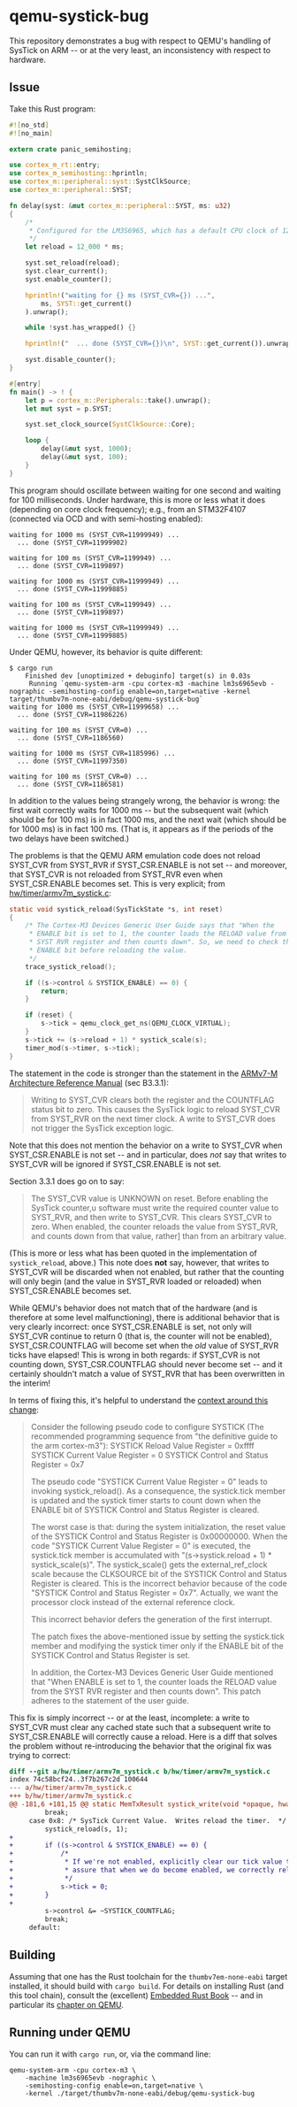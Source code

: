 # qemu-systick-bug

This repository demonstrates a bug with respect to QEMU's handling of
SysTick on ARM -- or at the very least, an inconsistency with respect to
hardware.

## Issue

Take this Rust program:

```rust
#![no_std]
#![no_main]

extern crate panic_semihosting;

use cortex_m_rt::entry;
use cortex_m_semihosting::hprintln;
use cortex_m::peripheral::syst::SystClkSource;
use cortex_m::peripheral::SYST;

fn delay(syst: &mut cortex_m::peripheral::SYST, ms: u32)
{
    /*
     * Configured for the LM3S6965, which has a default CPU clock of 12 Mhz
     */
    let reload = 12_000 * ms;

    syst.set_reload(reload);
    syst.clear_current();
    syst.enable_counter();

    hprintln!("waiting for {} ms (SYST_CVR={}) ...",
        ms, SYST::get_current()
    ).unwrap();

    while !syst.has_wrapped() {}

    hprintln!("  ... done (SYST_CVR={})\n", SYST::get_current()).unwrap();

    syst.disable_counter();
}

#[entry]
fn main() -> ! {
    let p = cortex_m::Peripherals::take().unwrap();
    let mut syst = p.SYST;

    syst.set_clock_source(SystClkSource::Core);

    loop {
        delay(&mut syst, 1000);
        delay(&mut syst, 100);
    }
}
```

This program should oscillate between waiting for one second and waiting
for 100 milliseconds.  Under hardware, this is more or less what it does
(depending on core clock frequency); e.g., from an STM32F4107 (connected via
OCD and with semi-hosting enabled):

```
waiting for 1000 ms (SYST_CVR=11999949) ...
  ... done (SYST_CVR=11999902)

waiting for 100 ms (SYST_CVR=1199949) ...
  ... done (SYST_CVR=1199897)

waiting for 1000 ms (SYST_CVR=11999949) ...
  ... done (SYST_CVR=11999885)

waiting for 100 ms (SYST_CVR=1199949) ...
  ... done (SYST_CVR=1199897)

waiting for 1000 ms (SYST_CVR=11999949) ...
  ... done (SYST_CVR=11999885)

```

Under QEMU, however, its behavior is quite different:

```
$ cargo run
    Finished dev [unoptimized + debuginfo] target(s) in 0.03s
     Running `qemu-system-arm -cpu cortex-m3 -machine lm3s6965evb -nographic -semihosting-config enable=on,target=native -kernel target/thumbv7m-none-eabi/debug/qemu-systick-bug`
waiting for 1000 ms (SYST_CVR=11999658) ...
  ... done (SYST_CVR=11986226)

waiting for 100 ms (SYST_CVR=0) ...
  ... done (SYST_CVR=1186560)

waiting for 1000 ms (SYST_CVR=1185996) ...
  ... done (SYST_CVR=11997350)

waiting for 100 ms (SYST_CVR=0) ...
  ... done (SYST_CVR=1186581)
```

In addition to the values being strangely wrong, the behavior is wrong:
the first wait correctly waits for 1000 ms -- but the subsequent wait
(which should be for 100 ms) is in fact 1000 ms, and the next wait (which
should be for 1000 ms) is in fact 100 ms.  (That is, it appears as if
the periods of the two delays have been switched.)

The problems is that the QEMU ARM emulation code does not reload SYST_CVR from
SYST_RVR if SYST_CSR.ENABLE is not set -- and moreover, that SYST_CVR is
not reloaded from SYST_RVR even when SYST_CSR.ENABLE becomes set.  This is
very explicit; from
<a
href="https://github.com/qemu/qemu/blob/8bac3ba57eecc466b7e73dabf7d19328a59f684e/hw/timer/armv7m_systick.c#L42-L60">hw/timer/armv7m_systick.c</a>:

```c
static void systick_reload(SysTickState *s, int reset)
{
    /* The Cortex-M3 Devices Generic User Guide says that "When the
     * ENABLE bit is set to 1, the counter loads the RELOAD value from the
     * SYST RVR register and then counts down". So, we need to check the
     * ENABLE bit before reloading the value.
     */
    trace_systick_reload();

    if ((s->control & SYSTICK_ENABLE) == 0) {
        return;
    }

    if (reset) {
        s->tick = qemu_clock_get_ns(QEMU_CLOCK_VIRTUAL);
    }
    s->tick += (s->reload + 1) * systick_scale(s);
    timer_mod(s->timer, s->tick);
}
```

The statement in the code is stronger than the statement in the
<a href="https://static.docs.arm.com/ddi0403/eb/DDI0403E_B_armv7m_arm.pdf">ARMv7-M Architecture Reference Manual</a> (sec B3.3.1):

> Writing to SYST_CVR clears both the register and the COUNTFLAG status
> bit to zero. This causes the SysTick logic to reload SYST_CVR from SYST_RVR
> on the next timer clock. A write to SYST_CVR does not trigger the
> SysTick exception logic.

Note that this does not mention the behavior on a write to SYST_CVR when
SYST_CSR.ENABLE is not set -- and in particular, does *not* say that writes to
SYST_CVR will be ignored if SYST_CSR.ENABLE is not set.

Section 3.3.1 does go on to say:

> The SYST_CVR value is UNKNOWN on reset. Before enabling the SysTick counter,u
> software must write the required counter value to SYST_RVR, and then write
> to SYST_CVR. This clears SYST_CVR to zero. When enabled, the counter 
> reloads the value from SYST_RVR, and counts down from that value, rather]
> than from an arbitrary value.

(This is more or less what has been quoted in the implementation of
`systick_reload`, above.)  This note does **not** say, however, that writes
to SYST_CVR will be discarded when not enabled, but rather that the counting
will only begin (and the value in SYST_RVR loaded or reloaded) when
SYST_CSR.ENABLE becomes set.

While QEMU's behavior does not match that of the hardware (and is therefore
at some level malfunctioning), there is additional behavior that is very
clearly incorrect: once SYST_CSR.ENABLE is set, not only will SYST_CVR
continue to return 0 (that is, the counter will not be enabled),
SYST_CSR.COUNTFLAG will become set when the *old* value of SYST_RVR ticks
have elapsed!  This is wrong in both regards: if SYST_CVR is not counting
down, SYST_CSR.COUNTFLAG should never become set -- and it certainly
shouldn't match a value of SYST_RVR that has been overwritten in the
interim!

In terms of fixing this, it's helpful to understand the
<a
href="https://lists.gnu.org/archive/html/qemu-devel/2015-05/msg01217.html">context
around this change</a>:

> Consider the following pseudo code to configure SYSTICK (The
> recommended programming sequence from "the definitive guide to the
> arm cortex-m3"):
>    SYSTICK Reload Value Register = 0xffff
>    SYSTICK Current Value Register = 0
>    SYSTICK Control and Status Register = 0x7
>
> The pseudo code "SYSTICK Current Value Register = 0" leads to invoking
> systick_reload(). As a consequence, the systick.tick member is updated
> and the systick timer starts to count down when the ENABLE bit of
> SYSTICK Control and Status Register is cleared.
>
> The worst case is that: during the system initialization, the reset
> value of the SYSTICK Control and Status Register is 0x00000000. 
> When the code "SYSTICK Current Value Register = 0" is executed, the
> systick.tick member is accumulated with "(s->systick.reload + 1) *
> systick_scale(s)". The systick_scale() gets the external_ref_clock
> scale because the CLKSOURCE bit of the SYSTICK Control and Status
> Register is cleared. This is the incorrect behavior because of the
> code "SYSTICK Control and Status Register = 0x7". Actually, we want
> the processor clock instead of the external reference clock.
>
> This incorrect behavior defers the generation of the first interrupt. 
>
> The patch fixes the above-mentioned issue by setting the systick.tick
> member and modifying the systick timer only if the ENABLE bit of
> the SYSTICK Control and Status Register is set.
>
> In addition, the Cortex-M3 Devices Generic User Guide mentioned that
> "When ENABLE is set to 1, the counter loads the RELOAD value from the
> SYST RVR register and then counts down". This patch adheres to the
> statement of the user guide.

This fix is simply incorrect -- or at the least, incomplete:
a write to SYST_CVR must clear any cached state
such that a subsequent write to SYST_CSR.ENABLE will correctly cause
a reload.  Here is a diff that solves the problem without re-introducing
the behavior that the original fix was trying to correct:

```diff
diff --git a/hw/timer/armv7m_systick.c b/hw/timer/armv7m_systick.c
index 74c58bcf24..3f7b267c2d 100644
--- a/hw/timer/armv7m_systick.c
+++ b/hw/timer/armv7m_systick.c
@@ -181,6 +181,15 @@ static MemTxResult systick_write(void *opaque, hwaddr addr,
         break;
     case 0x8: /* SysTick Current Value.  Writes reload the timer.  */
         systick_reload(s, 1);
+
+        if ((s->control & SYSTICK_ENABLE) == 0) {
+            /*
+             * If we're not enabled, explicitly clear our tick value to
+             * assure that when we do become enabled, we correctly reload.
+             */
+            s->tick = 0;
+        }
+
         s->control &= ~SYSTICK_COUNTFLAG;
         break;
     default:
```

## Building

Assuming that one has the Rust toolchain for the `thumbv7em-none-eabi` target
installed, it should build with `cargo build`.  For details on installing
Rust (and this tool chain), consult the (excellent) <a
href="https://rust-embedded.github.io/book/">Embedded Rust Book</a> -- 
and in particular its <a
href="https://rust-embedded.github.io/book/start/qemu.html">chapter on
QEMU</a>.

## Running under QEMU

You can run it with `cargo run`, or, via the command line:

```
qemu-system-arm -cpu cortex-m3 \
	-machine lm3s6965evb -nographic \
	-semihosting-config enable=on,target=native \
	-kernel ./target/thumbv7m-none-eabi/debug/qemu-systick-bug
```

